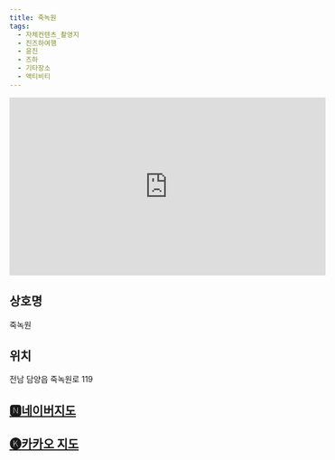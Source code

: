 ```yaml
---
title: 죽녹원
tags:
  - 자체컨텐츠_촬영지
  - 진즈하여행
  - 윤진
  - 즈하
  - 기타장소
  - 액티비티
---
```

<iframe width="560" height="315" src="https://www.youtube.com/embed/Zu1CI3Kq6Xo?si=eCyiQaeowMmpiMWo" title="YouTube video player" frameborder="0" allow="accelerometer; autoplay; clipboard-write; encrypted-media; gyroscope; picture-in-picture; web-share" referrerpolicy="strict-origin-when-cross-origin" allowfullscreen></iframe>

## 상호명
죽녹원

## 위치
전남 담양읍 죽녹원로 119


## [🅽네이버지도](https://naver.me/FxFtNY1f)

## [🅚카카오 지도](https://place.map.kakao.com/8070994)